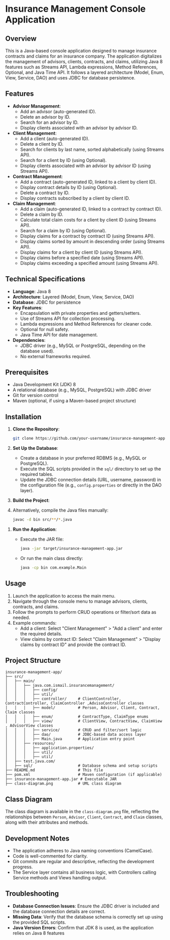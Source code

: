 # Insurance Management Console Application

## Overview

This is a Java-based console application designed to manage insurance contracts and claims for an insurance company. The application digitalizes the management of advisors, clients, contracts, and claims, utilizing Java 8 features such as Streams API, Lambda expressions, Method References, Optional, and Java Time API. It follows a layered architecture (Model, Enum, View, Service, DAO) and uses JDBC for database persistence.

## Features

- **Advisor Management**:
    - Add an advisor (auto-generated ID).
    - Delete an advisor by ID.
    - Search for an advisor by ID.
    - Display clients associated with an advisor by advisor ID.
- **Client Management**:
    - Add a client (auto-generated ID).
    - Delete a client by ID.
    - Search for clients by last name, sorted alphabetically (using Streams API).
    - Search for a client by ID (using Optional).
    - Display clients associated with an advisor by advisor ID (using Streams API).
- **Contract Management**:
    - Add a contract (auto-generated ID, linked to a client by client ID).
    - Display contract details by ID (using Optional).
    - Delete a contract by ID.
    - Display contracts subscribed by a client by client ID.
- **Claim Management**:
    - Add a claim (auto-generated ID, linked to a contract by contract ID).
    - Delete a claim by ID.
    - Calculate total claim costs for a client by client ID (using Streams API).
    - Search for a claim by ID (using Optional).
    - Display claims for a contract by contract ID (using Streams API).
    - Display claims sorted by amount in descending order (using Streams API).
    - Display claims for a client by client ID (using Streams API).
    - Display claims before a specified date (using Streams API).
    - Display claims exceeding a specified amount (using Streams API).

## Technical Specifications

- **Language**: Java 8
- **Architecture**: Layered (Model, Enum, View, Service, DAO)
- **Database**: JDBC for persistence
- **Key Features**:
    - Encapsulation with private properties and getters/setters.
    - Use of Streams API for collection processing.
    - Lambda expressions and Method References for cleaner code.
    - Optional for null safety.
    - Java Time API for date management.
- **Dependencies**:
    - JDBC driver (e.g., MySQL or PostgreSQL, depending on the database used).
    - No external frameworks required.

## Prerequisites

- Java Development Kit (JDK) 8
- A relational database (e.g., MySQL, PostgreSQL) with JDBC driver
- Git for version control
- Maven (optional, if using a Maven-based project structure)

## Installation

1. **Clone the Repository**:

   ```bash
   git clone https://github.com/your-username/insurance-management-app.git
   ```

2. **Set Up the Database**:

    - Create a database in your preferred RDBMS (e.g., MySQL or PostgreSQL).
    - Execute the SQL scripts provided in the `sql/` directory to set up the required tables.
    - Update the JDBC connection details (URL, username, password) in the configuration file (e.g., `config.properties` or directly in the DAO layer).

3. **Build the Project**:

4. Alternatively, compile the Java files manually:

   ```bash
   javac -d bin src/**/*.java
   ```


1) **Run the Application**:

    - Execute the JAR file:

      ```bash
      java -jar target/insurance-management-app.jar
      ```

    - Or run the main class directly:

      ```bash
      java -cp bin com.example.Main
      ```

## Usage

1. Launch the application to access the main menu.
2. Navigate through the console menu to manage advisors, clients, contracts, and claims.
3. Follow the prompts to perform CRUD operations or filter/sort data as needed.
4. Example commands:
    - Add a client: Select "Client Management" &gt; "Add a client" and enter the required details.
    - View claims by contract ID: Select "Claim Management" &gt; "Display claims by contract ID" and provide the contract ID.

## Project Structure

```
insurance-management-app/
├── src/
│   ├── main/
│   │   ├── java.com.ismail.insurancemanagement/
│   │   │   ├── config/ 
│   │   │   ├── util/ 
│   │   │   ├── controller/     # ClientController, ContractController, ClaimController ,AdvisoController classes
│   │   │   ├── model/          # Person, Advisor, Client, Contract, Claim classes
│   │   │   ├── enum/           # ContractType, ClaimType enums
│   │   │   ├── view/           # ClientView, ContractView, ClaimView , AdvisorView classes
│   │   │   ├── service/        # CRUD and filter/sort logic
│   │   │   ├── dao/            # JDBC-based data access layer
│   │   │   ├── Main.java       # Application entry point
│   │   ├── resources/
│   │   │   ├── application.properties/ 
│   │   │   ├── util/ 
│   │   │   ├── util/ 
│   ├── test.java.com/
│   ├── sql/                    # Database schema and setup scripts
├── README.md                   # This file
├── pom.xml                     # Maven configuration (if applicable)
├── insurance-management-app.jar # Executable JAR
├── class-diagram.png           # UML class diagram
```

## Class Diagram

The class diagram is available in the `class-diagram.png` file, reflecting the relationships between `Person`, `Advisor`, `Client`, `Contract`, and `Claim` classes, along with their attributes and methods.

## Development Notes

- The application adheres to Java naming conventions (CamelCase).
- Code is well-commented for clarity.
- Git commits are regular and descriptive, reflecting the development progress.
- The Service layer contains all business logic, with Controllers calling Service methods and Views handling output.

## Troubleshooting

- **Database Connection Issues**: Ensure the JDBC driver is included and the database connection details are correct.
- **Missing Data**: Verify that the database schema is correctly set up using the provided SQL scripts.
- **Java Version Errors**: Confirm that JDK 8 is used, as the application relies on Java 8 features